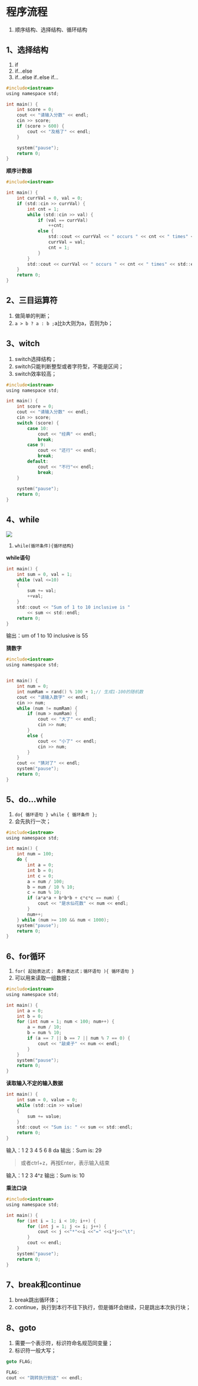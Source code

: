 # 程序流程

1. 顺序结构、选择结构、循环结构

## 1、选择结构

1. if
2. if...else
3. if...else if..else if...

```c
#include<iostream>
using namespace std;

int main() {
	int score = 0;
	cout << "请输入分数" << endl;
	cin >> score;
	if (score > 600) {
		cout << "及格了" << endl;
	}

	system("pause");
	return 0;
}
```

**顺序计数器**

```c
#include<iostream>

int main() {
	int currVal = 0, val = 0;
	if (std::cin >> currVal) {
		int cnt = 1;
		while (std::cin >> val) {
			if (val == currVal)
				++cnt;
			else {
				std::cout << currVal << " occurs " << cnt << " times" << std::endl;
				currVal = val;
				cnt = 1;
			}
		}
		std::cout << currVal << " occurs " << cnt << " times" << std::endl;
	}
	return 0;
}
```

## 2、三目运算符

1. 做简单的判断；
2. `a > b ? a : b ;`a比b大则为a，否则为b；

## 3、witch

1. switch选择结构；
2. switch只能判断整型或者字符型，不能是区间；
3. switch效率较高；

```c
#include<iostream>
using namespace std;

int main() {
	int score = 0;
	cout << "请输入分数" << endl;
	cin >> score;
	switch (score) {
		case 10:
			cout << "经典" << endl;
			break;
		case 9:
			cout << "还行" << endl; 
			break;
		default:
			cout << "不行"<< endl;
			break;
	}
	
	system("pause");
	return 0;
}
```

## 4、while

![](https://test-123456-md-images.oss-cn-beijing.aliyuncs.com/img/GmU91p2bXekIsBN.jpg#crop=0&crop=0&crop=1&crop=1&id=ssv2m&originHeight=463&originWidth=414&originalType=binary&ratio=1&rotation=0&showTitle=false&status=done&style=none&title=)

1. `while(循环条件){循环结构}`

**while语句**

```c
int main() {
	int sum = 0, val = 1;
	while (val <=10)
	{
		sum += val;
		++val;
	}
	std::cout << "Sum of 1 to 10 inclusive is "
		<< sum << std::endl;
	return 0;
}
```

输出：um of 1 to 10 inclusive is 55

**猜数字**

```c
#include<iostream>
using namespace std;


int main() {
	int num = 0;
	int numRam = rand() % 100 + 1;// 生成1-100的随机数
	cout << "请输入数字" << endl;
	cin >> num;
	while (num != numRam) {
		if (num > numRam) {
			cout << "大了" << endl;
			cin >> num;
		}
		else {
			cout << "小了" << endl;
			cin >> num;
		}
	}
	cout << "猜对了" << endl;
	system("pause");
	return 0;
}
```

## 5、do...while

1. `do{ 循环语句 } while { 循环条件 };`
2. 会先执行一次；

```c
#include<iostream>
using namespace std;

int main() {
	int num = 100;
	do {
		int a = 0;
		int b = 0;
		int c = 0;
		a = num / 100;
		b = num / 10 % 10;
		c = num % 10;
		if (a*a*a + b*b*b + c*c*c == num) {
			cout << "是水仙花数" << num << endl;
		}
		num++;
	} while (num >= 100 && num < 1000);
	system("pause");
	return 0;
}
```

## 6、for循环

1. `for( 起始表达式； 条件表达式；循环语句 ){ 循环语句 }`
2. 可以用来读取一组数据；

```c
#include<iostream>
using namespace std;

int main() {
	int a = 0;
	int b = 0;
	for (int num = 1; num < 100; num++) {
		a = num / 10;
		b = num % 10;
		if (a == 7 || b == 7 || num % 7 == 0) {
			cout << "敲桌子" << num << endl;
		}
	}
	system("pause");
	return 0;
}
```

**读取输入不定的输入数据**

```c
int main() {
	int sum = 0, value = 0;
	while (std::cin >> value)
	{
		sum += value;
	}
	std::cout << "Sum is: " << sum << std::endl;
	return 0;
}
```

输入：1 2 3 4 5 6 8 da
输出：Sum is: 29

> 或者ctrl+z，再按Enter，表示输入结束


输入：1 2 3 4^z
输出：Sum is: 10

**乘法口诀**

```c
#include<iostream>
using namespace std;

int main() {
	for (int i = 1; i < 10; i++) {
		for (int j = 1; j <= i; j++) {
			cout << j <<"*"<<i <<"=" <<i*j<<"\t";
		}
		cout << endl;
	}
	system("pause");
	return 0;
}
```

## 7、break和continue

1. break跳出循环体；
2. continue，执行到本行不往下执行，但是循环会继续，只是跳出本次执行块；

## 8、goto

1. 需要一个表示符，标识符命名规范同变量；
2. 标识符一般大写；

```c
goto FLAG;

FLAG:
cout << "跳转执行到这" << endl;
```
